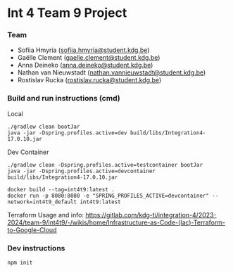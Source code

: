 # Int 4 Team 9 Project

### Team
- Sofiia Hmyria 
(sofiia.hmyria@student.kdg.be)
- Gaëlle Clement
(gaelle.clement@student.kdg.be)
- Anna Deineko
(anna.deineko@student.kdg.be)
- Nathan van Nieuwstadt
(nathan.vannieuwstadt@student.kdg.be)
- Rostislav Rucka
(rostislav.rucka@student.kdg.be)

### Build and run instructions (cmd)

Local
```
./gradlew clean bootJar
java -jar -Dspring.profiles.active=dev build/libs/Integration4-17.0.10.jar
```
Dev Container
```
./gradlew clean -Dspring.profiles.active=testcontainer bootJar
java -jar -Dspring.profiles.active=devcontainer build/libs/Integration4-17.0.10.jar
```

```
docker build --tag=int4t9:latest .
docker run -p 8080:8080 -e "SPRING_PROFILES_ACTIVE=devcontainer" --network=int4t9_default int4t9:latest
```

Terraform Usage and info:
https://gitlab.com/kdg-ti/integration-4/2023-2024/team-9/int4t9/-/wikis/home/Infrastructure-as-Code-(Iac)-Terraform-to-Google-Cloud

### Dev instructions

```
npm init
```